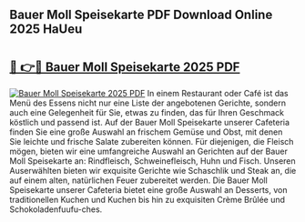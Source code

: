 ## Bauer Moll Speisekarte PDF Download Online 2025 HaUeu

# <h2><a href="http://gcb56m0.nevu.top/?p=Bauer+Moll+Speisekarte">🔗 👉🔴 Bauer Moll Speisekarte 2025 PDF</a></h2>

[![Bauer Moll Speisekarte 2025 PDF](https://i.imgur.com/dBaPXMq.png)](http://gcb56m0.nevu.top/?p=Bauer+Moll+Speisekarte)
In einem Restaurant oder Café ist das Menü des Essens nicht nur eine Liste der angebotenen Gerichte, sondern auch eine Gelegenheit für Sie, etwas zu finden, das für Ihren Geschmack köstlich und passend ist. Auf der Bauer Moll Speisekarte unserer Cafeteria finden Sie eine große Auswahl an frischem Gemüse und Obst, mit denen Sie leichte und frische Salate zubereiten können. Für diejenigen, die Fleisch mögen, bieten wir eine umfangreiche Auswahl an Gerichten auf der Bauer Moll Speisekarte an: Rindfleisch, Schweinefleisch, Huhn und Fisch. Unseren Auserwählten bieten wir exquisite Gerichte wie Schaschlik und Steak an, die auf einem alten, natürlichen Feuer zubereitet werden. Die Bauer Moll Speisekarte unserer Cafeteria bietet eine große Auswahl an Desserts, von traditionellen Kuchen und Kuchen bis hin zu exquisiten Crème Brûlée und Schokoladenfuufu-ches.
